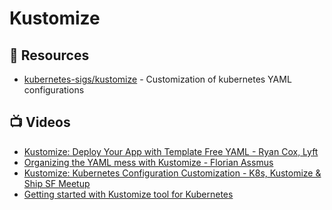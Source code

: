 # Kustomize

## 📘 Resources
- [kubernetes-sigs/kustomize](https://github.com/kubernetes-sigs/kustomize) - Customization of kubernetes YAML configurations

## 📺 Videos
- [Kustomize: Deploy Your App with Template Free YAML - Ryan Cox, Lyft](https://www.youtube.com/watch?v=ahMIBxufNR0)
- [Organizing the YAML mess with Kustomize - Florian Assmus](https://www.youtube.com/watch?v=1fCAwFGX38U)
- [Kustomize: Kubernetes Configuration Customization - K8s, Kustomize & Ship SF Meetup](https://www.youtube.com/watch?v=WWJDbHo-OeY)
- [Getting started with Kustomize tool for Kubernetes](https://www.youtube.com/watch?v=ASK6p2r-Yrk)